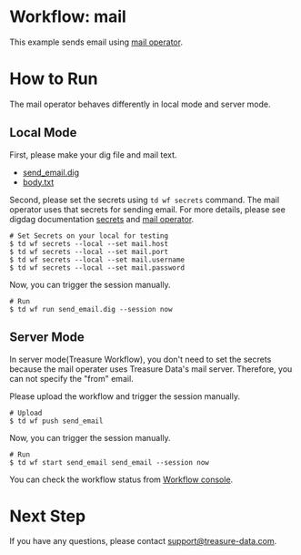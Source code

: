 # Workflow: mail

This example sends email using [mail operator](https://docs.digdag.io/operators/mail.html).

# How to Run
The mail operator behaves differently in local mode and server mode.
## Local Mode
First, please make your dig file and mail text.

- [send_email.dig](send_email.dig)
- [body.txt](body.txt)

Second, please set the secrets using `td wf secrets` command. The mail operator uses that secrets for sending email. For more details, please see digdag documentation [secrets](https://docs.digdag.io/command_reference.html#secrets) and [mail operator](https://docs.digdag.io/operators/mail.html#secrets).

    # Set Secrets on your local for testing
    $ td wf secrets --local --set mail.host
    $ td wf secrets --local --set mail.port
    $ td wf secrets --local --set mail.username
    $ td wf secrets --local --set mail.password

Now, you can trigger the session manually.

    # Run
    $ td wf run send_email.dig --session now

## Server Mode
In server mode(Treasure Workflow), you don't need to set the secrets because the mail operater uses Treasure Data's mail server. Therefore, you can not specify the "from" email.

Please upload the workflow and trigger the session manually.

    # Upload
    $ td wf push send_email

Now, you can trigger the session manually.

    # Run
    $ td wf start send_email send_email --session now

You can check the workflow status from [Workflow console](https://workflows.treasuredata.com/).

# Next Step

If you have any questions, please contact support@treasure-data.com.
